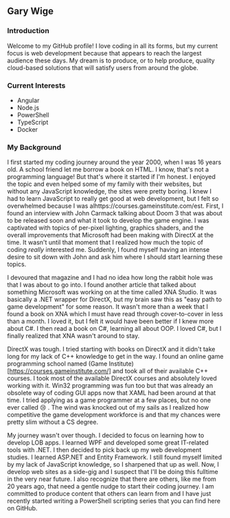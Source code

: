 ## Gary Wige

### Introduction

Welcome to my GitHub profile! I love coding in all its forms, but my current focus is web development because that appears to reach the largest audience these days. My dream is to produce, or to help produce, quality cloud-based solutions that will satisfy users from around the globe. 

### Current Interests

- Angular
- Node.js
- PowerShell
- TypeScript
- Docker

### My Background

I first started my coding journey around the year 2000, when I was 16 years old. A school friend let me borrow a book on HTML. I know, that's not a programming language! But that's where it started if I'm honest. I enjoyed the topic and even helped some of my family with their websites, but without any JavaScript knowledge, the sites were pretty boring. I knew I had to learn JavaScript to really get good at web development, but I felt so overwhelmed because I was alhttps://courses.gameinstitute.com/est. First, I found an interview with John Carmack talking about Doom 3 that was about to be released soon and what it took to develop the game engine. I was captivated with topics of per-pixel lighting, graphics shaders, and the overall improvements that Microsoft had been making with DirectX at the time. It wasn't until that moment that I realized how much the topic of coding *really* interested me. Suddenly, I found myself having an intense desire to sit down with John and ask him where I should start learning these topics. 

I devoured that magazine and I had no idea how long the rabbit hole was that I was about to go into. I found another article that talked about something Microsoft was working on at the time called XNA Studio. It was basically a .NET wrapper for DirectX, but my brain saw this as "easy path to game development" for some reason. It wasn't more than a week that I found a book on XNA which I must have read through cover-to-cover in less than a month. I loved it, but I felt it would have been better if I knew more about C#. I then read a book on C#, learning all about OOP. I loved C#, but I finally realized that XNA wasn't around to stay. 

DirectX was tough. I tried starting with books on DirectX and it didn't take long for my lack of C++ knowledge to get in the way. I found an online game programming school named (Game Institute)[https://courses.gameinstitute.com/] and took all of their available C++ courses. I took most of the available DirectX courses and absolutely loved working with it. Win32 programming was fun too but that was already an obsolete way of coding GUI apps now that XAML had been around at that time. I tried applying as a game programmer at a few places, but no one ever called :cry: . The wind was knocked out of my sails as I realized how competitive the game development workforce is and that my chances were pretty slim without a CS degree. 

My journey wasn't over though. I decided to focus on learning how to develop LOB apps. I learned WPF and developed some great IT-related tools with .NET. I then decided to pick back up my web development studies. I learned ASP.NET and Entity Framework. I still found myself limited by my lack of JavaScript knowledge, so I sharpened that up as well. Now, I develop web sites as a side-gig and I suspect that I'll be doing this fulltime in the very near future. I also recognize that there are others, like me from 20 years ago, that need a gentle nudge to start their coding journey. I am committed to produce content that others can learn from and I have just recently started writing a PowerShell scripting series that you can find here on GitHub. 
